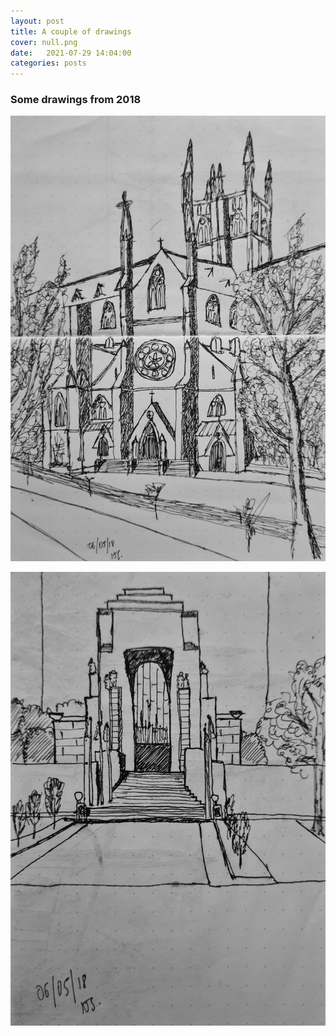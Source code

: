 ```yaml
---
layout: post
title: A couple of drawings
cover: null.png
date:   2021-07-29 14:04:00
categories: posts
---
```


### Some drawings from 2018


![waveforms](/assets/images/drawings/cathedral_1.png)


![waveforms](/assets/images/drawings/memorial_1.png)